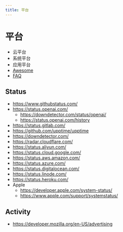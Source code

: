 ```yaml
---
title: 平台
---
```


# 平台

- 云平台
- 系统平台
- 应用平台
- [Awesome](./platform-awesome.md)
- [FAQ](./platform-faq.md)

## Status

- https://www.githubstatus.com/
- https://status.openai.com/
  - https://downdetector.com/status/openai/
  - https://status.openai.com/history
- https://status.gitlab.com/
- https://github.com/upptime/upptime
- https://downdetector.com/
- https://radar.cloudflare.com/
- https://status.aliyun.com/
- https://status.cloud.google.com/
- https://status.aws.amazon.com/
- https://status.azure.com/
- https://status.digitalocean.com/
- https://status.linode.com/
- https://status.heroku.com/
- Apple
  - https://developer.apple.com/system-status/
  - https://www.apple.com/support/systemstatus/

## Activity

- https://developer.mozilla.org/en-US/advertising
